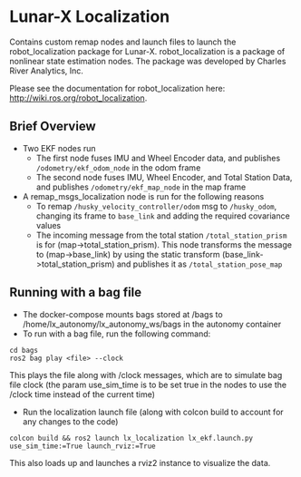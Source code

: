 # Lunar-X Localization
Contains custom remap nodes and launch files to launch the robot_localization package for Lunar-X. robot_localization is a package of nonlinear state estimation nodes. The package was developed by Charles River Analytics, Inc.

Please see the documentation for robot_localization here: http://wiki.ros.org/robot_localization. 

## Brief Overview
- Two EKF nodes run
    - The first node fuses IMU and Wheel Encoder data, and publishes `/odometry/ekf_odom_node` in the odom frame
    - The second node fuses IMU, Wheel Encoder, and Total Station Data, and publishes `/odometry/ekf_map_node` in the map frame
- A remap_msgs_localization node is run for the following reasons
    - To remap `/husky_velocity_controller/odom` msg to `/husky_odom`, changing its frame to `base_link` and adding the required covariance values
    - The incoming message from the total station `/total_station_prism` is for (map->total_station_prism). This node transforms the message to (map->base_link) by using the static transform (base_link->total_station_prism) and publishes it as `/total_station_pose_map`

## Running with a bag file
- The docker-compose mounts bags stored at /bags to /home/lx_autonomy/lx_autonomy_ws/bags in the autonomy container
- To run with a bag file, run the following command:
```
cd bags
ros2 bag play <file> --clock
```
This plays the file along with /clock messages, which are to simulate bag file clock (the param use_sim_time is to be set true in the nodes to use the /clock time instead of the current time)
- Run the localization launch file (along with colcon build to account for any changes to the code)
```
colcon build && ros2 launch lx_localization lx_ekf.launch.py use_sim_time:=True launch_rviz:=True
```
This also loads up and launches a rviz2 instance to visualize the data.





